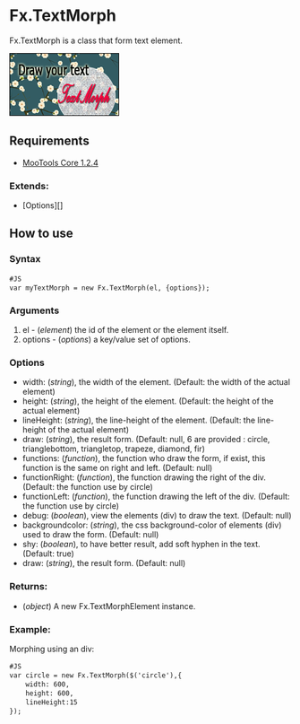 Fx.TextMorph
===============

Fx.TextMorph is a class that form text element.

![Screenshot](http://github.com/nicodmf/TextMorphMootools/raw/master/icon.png)

Requirements
------------

* [MooTools Core 1.2.4](http://mootools.net/core)

### Extends:

- [Options][]

How to use
----------

### Syntax
	#JS
	var myTextMorph = new Fx.TextMorph(el, {options});

### Arguments

1. el - (*element*) the id of the element or the element itself.
2. options - (*options*) a key/value set of options.

### Options
- width: (*string*), the width of the element. (Default: the width of the actual element)
- height: (*string*), the height of the element. (Default: the height of the actual element)
- lineHeight: (*string*), the line-height of the element. (Default: the line-height of the actual element)
- draw: (*string*),  the result form. (Default: null, 6 are provided : circle, trianglebottom, triangletop, trapeze, diamond, fir)
- functions: (*function*),  the function who draw the form, if exist, this function is the same on right and left. (Default: null)
- functionRight: (*function*),  the function drawing the right of the div. (Default: the function use by circle)
- functionLeft: (*function*), the function drawing the left of the div. (Default: the function use by circle)
- debug: (*boolean*),  view the elements (div) to draw the text. (Default: null)
- backgroundcolor: (*string*), the css background-color of elements (div) used to draw the form. (Default: null)
- shy: (*boolean*), to have better result, add soft hyphen in the text. (Default: true)
- draw: (*string*),  the result form. (Default: null)

### Returns:

* (*object*) A new Fx.TextMorphElement instance.

### Example:

Morphing using an div:

	#JS
	var circle = new Fx.TextMorph($('circle'),{
		width: 600,
		height: 600,
		lineHeight:15
	});
